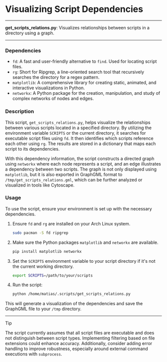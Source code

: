 # Visualizing Script Dependencies

---

**get_scripts_relations.py**: Visualizes relationships between scripts in a directory using a graph.

---

### Dependencies

- `fd`: A fast and user-friendly alternative to `find`. Used for locating script files.
- `rg`: Short for Ripgrep, a line-oriented search tool that recursively searches the directory for a regex pattern.
- `matplotlib`: A comprehensive library for creating static, animated, and interactive visualizations in Python.
- `networkx`: A Python package for the creation, manipulation, and study of complex networks of nodes and edges.

### Description

This script, `get_scripts_relations.py`, helps visualize the relationships between various scripts located in a specified directory. By utilizing the environment variable `SCRIPTS` or the current directory, it searches for executable script files using `fd`. It then identifies which scripts reference each other using `rg`. The results are stored in a dictionary that maps each script to its dependencies.

With this dependency information, the script constructs a directed graph using `networkx` where each node represents a script, and an edge illustrates a dependency between two scripts. The graph is not only displayed using `matplotlib`, but it is also exported in GraphGML format to `/tmp/get_scripts_relations.gml`, which can be further analyzed or visualized in tools like Cytoscape.

### Usage

To use the script, ensure your environment is set up with the necessary dependencies.

1. Ensure `fd` and `rg` are installed on your Arch Linux system.
   ```sh
   sudo pacman -S fd ripgrep
   ```
2. Make sure the Python packages `matplotlib` and `networkx` are available.
   ```sh
   pip install matplotlib networkx
   ```
3. Set the `SCRIPTS` environment variable to your script directory if it's not the current working directory.
   ```sh
   export SCRIPTS=/path/to/your/scripts
   ```
4. Run the script:
   ```sh
   python /home/matias/.scripts/get_scripts_relations.py
   ```

This will generate a visualization of the dependencies and save the GraphGML file to your `/tmp` directory.

---

> [!TIP]
> The script currently assumes that all script files are executable and does not distinguish between script types. Implementing filtering based on file extensions could enhance accuracy. Additionally, consider adding error handling to improve robustness, especially around external command executions with `subprocess`.